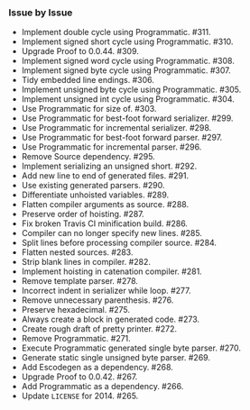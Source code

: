 ### Issue by Issue

 * Implement double cycle using Programmatic. #311.
 * Implement signed short cycle using Programmatic. #310.
 * Upgrade Proof to 0.0.44. #309.
 * Implement signed word cycle using Programmatic. #308.
 * Implement signed byte cycle using Programmatic. #307.
 * Tidy embedded line endings. #306.
 * Implement unsigned byte cycle using Programmatic. #305.
 * Implement unsigned int cycle using Programmatic. #304.
 * Use Programmatic for size of. #303.
 * Use Programmatic for best-foot forward serializer. #299.
 * Use Programmatic for incremental serializer. #298.
 * Use Programmatic for best-foot forward parser. #297.
 * Use Programmatic for incremental parser. #296.
 * Remove Source dependency. #295.
 * Implement serializing an unsigned short. #292.
 * Add new line to end of generated files. #291.
 * Use existing generated parsers. #290.
 * Differentiate unhoisted variables. #289.
 * Flatten compiler arguments as source. #288.
 * Preserve order of hoisting. #287.
 * Fix broken Travis CI minification build. #286.
 * Compiler can no longer specify new lines. #285.
 * Split lines before processing compiler source. #284.
 * Flatten nested sources. #283.
 * Strip blank lines in compiler. #282.
 * Implement hoisting in catenation compiler. #281.
 * Remove template parser. #278.
 * Incorrect indent in serializer while loop. #277.
 * Remove unnecessary parenthesis. #276.
 * Preserve hexadecimal. #275.
 * Always create a block in generated code. #273.
 * Create rough draft of pretty printer. #272.
 * Remove Programmatic. #271.
 * Execute Programmatic generated single byte parser. #270.
 * Generate static single unsigned byte parser. #269.
 * Add Escodegen as a dependency. #268.
 * Upgrade Proof to 0.0.42. #267.
 * Add Programmatic as a dependency. #266.
 * Update `LICENSE` for 2014. #265.
